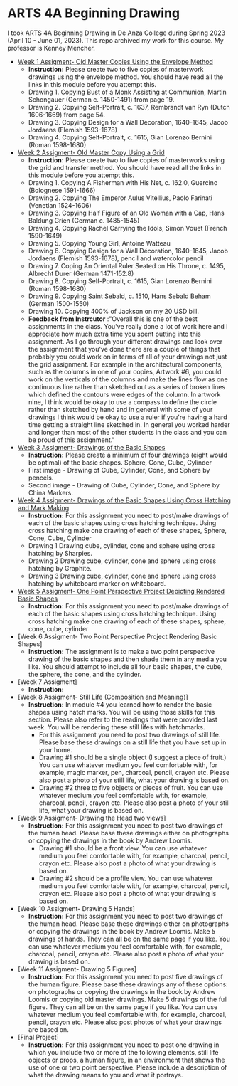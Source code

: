 # ARTS 4A Beginning Drawing
I took ARTS 4A Beginning Drawing in De Anza College during Spring 2023 (April 10 - June 01, 2023). This repo archived my work for this course. My professor is Kenney Mencher.
* [Week 1 Assigment- Old Master Copies Using the Envelope Method](https://photos.app.goo.gl/ukd5K4TDZ5ceHB2Y7)
  * **Instruction:** Please create two to five copies of masterwork drawings using the envelope method. You should have read all the links in this module before you attempt this.
  * Drawing 1. Copying Bust of a Monk Assisting at Communion, Martin Schongauer (German c. 1450-1491) from page 19.
  * Drawing 2. Copying Self-Portrait, c. 1637, Rembrandt van Ryn (Dutch 1606-1669) from page 54.
  * Drawing 3. Copying Design for a Wall Décoration, 1640-1645, Jacob Jordaens (Flemish 1593-1678)
  * Drawing 4. Copying Self-Portrait, c. 1615, Gian Lorenzo Bernini (Roman 1598-1680)
* [Week 2 Assigment- Old Master Copy Using a Grid](https://photos.app.goo.gl/NB7rXkCvjvGirUtp8)
  * **Instruction:** Please create two to five copies of masterworks using the grid and transfer method. You should have read all the links in this module before you attempt this.
  * Drawing 1. Copying A Fisherman with His Net, c. 162.0, Guercino (Bolognese 1591-1666) 
  * Drawing 2. Copying The Emperor Aulus Vitellius, Paolo Farinati (Venetian 1524-1606) 
  * Drawing 3. Copying Half Figure of an Old Woman with a Cap, Hans Baldung Grien (German c. 1485-1545) 
  * Drawing 4. Copying Rachel Carrying the Idols, Simon Vouet (French 1590-1649) 
  * Drawing 5. Copying Young Girl, Antoine Watteau
  * Drawing 6. Copying Design for a Wall Décoration, 1640-1645, Jacob Jordaens (Flemish 1593-1678), pencil and watercolor pencil
  * Drawing 7. Coping An Oriental Ruler Seated on His Throne, c. 1495, Albrecht Durer (German 1471-152.8)
  * Drawing 8. Copying Self-Portrait, c. 1615, Gian Lorenzo Bernini (Roman 1598-1680)
  * Drawing 9. Copying Saint Sebald, c. 1510, Hans Sebald Beham (German 1500-1550)
  * Drawing 10. Copying 400% of Jackson on my 20 USD bill.
  * **Feedback from Instrcutor** :"Overall this is one of the best assignments in the class. You've really done a lot of work here and I appreciate how much extra time you spent putting into this assignment. As I go through your different drawings and look over the assignment that you've done there are a couple of things that probably you could work on in terms of all of your drawings not just the grid assignment. For example in the architectural components, such as the columns in one of your copies, Artwork #6, you could work on the verticals of the columns and make the lines flow as one continuous line rather than sketched out as a series of broken lines which defined the contours were edges of the column. In artwork nine, I think would be okay to use a compass to define the circle rather than sketched by hand and in general with some of your drawings I think would be okay to use a ruler if you're having a hard time getting a straight line sketched in. In general you worked harder and longer than most of the other students in the class and you can be proud of this assignment."
* [Week 3 Assigment- Drawings of the Basic Shapes](https://photos.app.goo.gl/YC922EkNgkAXN9iv7)
  * **Instruction:** Please create a minimum of four drawings (eight would be optimal) of the basic shapes. Sphere, Cone, Cube, Cylinder
  * First image - Drawing of Cube, Cylinder, Cone, and Sphere by pencels.
  * Second image - Drawing of Cube, Cylinder, Cone, and Sphere by China Markers.
* [Week 4 Assigment- Drawings of the Basic Shapes Using Cross Hatching and Mark Making](https://photos.app.goo.gl/Xndo9SWjDNHiUNiK8)
  * **Instruction:** For this assignment you need to post/make drawings of each of the basic shapes using cross hatching technique. Using cross hatching make one drawing of each of these shapes, Sphere, Cone, Cube, Cylinder
  * Drawing 1 Drawing cube, cylinder, cone and sphere using cross hatching by Sharpies.
  * Drawing 2 Drawing cube, cylinder, cone and sphere using cross hatching by Graphite. 
  * Drawing 3 Drawing cube, cylinder, cone and sphere using cross hatching by whiteboard marker on whiteboard.
* [Week 5 Assigment- One Point Perspective Project Depicting Rendered Basic Shapes](https://photos.app.goo.gl/aRh2qXYr7YjPbq9w9)
  * **Instruction:** For this assignment you need to post/make drawings of each of the basic shapes using cross hatching technique. Using cross hatching make one drawing of each of these shapes, sphere, cone, cube, cylinder 
* [Week 6 Assigment- Two Point Perspective Project Rendering Basic Shapes]
  * **Instruction:** The assignment is to make a two point perspective drawing of the basic shapes and then shade them in any media you like. You should attempt to include all four basic shapes, the cube, the sphere, the cone, and the cylinder.
* [Week 7 Assigment]
  * **Instruction:** 
* [Week 8 Assigment- Still Life (Composition and Meaning)]
  * **Instruction:** In module #4 you learned how to render the basic shapes using hatch marks.  You will be using those skills for this section.  Please also refer to the readings that were provided last week. You will be rendering these still lifes with hatchmarks.  
    * For this assignment you need to post two drawings of still life. Please base these drawings on a still life that you have set up in your home.
    * Drawing #1 should be a single object (I suggest a piece of fruit.) You can use whatever medium you feel comfortable with, for example, magic marker, pen, charcoal, pencil, crayon etc. Please also post a photo of your still life, what your drawing is based on.
    * Drawing #2 three to five objects or pieces of fruit. You can use whatever medium you feel comfortable with, for example, charcoal, pencil, crayon etc. Please also post a photo of your still life, what your drawing is based on.
* [Week 9 Assigment- Drawing the Head two views]
  * **Instruction:** For this assignment you need to post two drawings of the human head. Please base these drawings either on photographs or copying the drawings in the book by Andrew Loomis.
    * Drawing #1 should be a front view.  You can use whatever medium you feel comfortable with, for example, charcoal, pencil, crayon etc. Please also post a photo of what your drawing is based on.
    * Drawing #2 should be a profile view.  You can use whatever medium you feel comfortable with, for example, charcoal, pencil, crayon etc. Please also post a photo of what your drawing is based on.
* [Week 10 Assigment- Drawing 5 Hands]
  * **Instruction:** For this assignment you need to post two drawings of the human head. Please base these drawings either on photographs or copying the drawings in the book by Andrew Loomis. Make 5 drawings of hands.  They can all be on the same page if you like.  You can use whatever medium you feel comfortable with, for example, charcoal, pencil, crayon etc. Please also post a photo of what your drawing is based on.
* [Week 11 Assigment- Drawing 5 Figures]
  * **Instruction:** For this assignment you need to post five drawings of the human figure. Please base these drawings any of these options: on photographs or copying the drawings in the book by Andrew Loomis or copying old master drawings. Make 5 drawings of the full figure.  They can all be on the same page if you like.  You can use whatever medium you feel comfortable with, for example, charcoal, pencil, crayon etc. Please also post photos of what your drawings are based on.
* [Final Project]
  * **Instruction:** For this assignment you need to post one drawing in which you include two or more of the following elements, still life objects or props, a human figure, in an environment that shows the use of one or two point perspective. Please include a description of what the drawing means to you and what it portrays.
